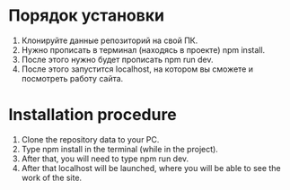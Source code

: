 

# Порядок установки
1. Клонируйте данные репозиторий на свой ПК.
2. Нужно прописать в терминал (находясь в проекте) npm install.
3. После этого нужно будет прописать npm run dev.
4. После этого запустится localhost, на котором вы сможете и посмотреть работу сайта.

# Installation procedure
1. Clone the repository data to your PC.
2. Type npm install in the terminal (while in the project).
3. After that, you will need to type npm run dev.
4. After that localhost will be launched, where you will be able to see the work of the site.

